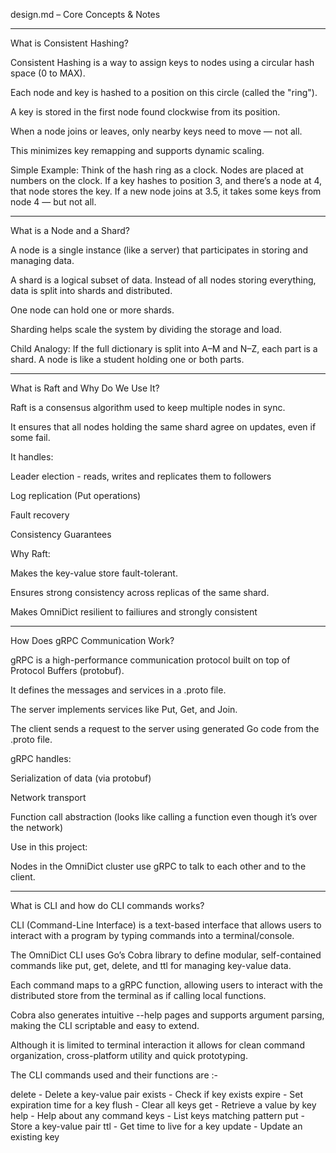 design.md – Core Concepts & Notes


---

What is Consistent Hashing?

Consistent Hashing is a way to assign keys to nodes using a circular hash space (0 to MAX).

Each node and key is hashed to a position on this circle (called the "ring").

A key is stored in the first node found clockwise from its position.

When a node joins or leaves, only nearby keys need to move — not all.

This minimizes key remapping and supports dynamic scaling.


Simple Example:
Think of the hash ring as a clock. Nodes are placed at numbers on the clock. If a key hashes to position 3, and there’s a node at 4, that node stores the key. If a new node joins at 3.5, it takes some keys from node 4 — but not all.


---

What is a Node and a Shard?

A node is a single instance (like a server) that participates in storing and managing data.

A shard is a logical subset of data. Instead of all nodes storing everything, data is split into shards and distributed.

One node can hold one or more shards.

Sharding helps scale the system by dividing the storage and load.


Child Analogy:
If the full dictionary is split into A–M and N–Z, each part is a shard. A node is like a student holding one or both parts.


---

What is Raft and Why Do We Use It?

Raft is a consensus algorithm used to keep multiple nodes in sync.

It ensures that all nodes holding the same shard agree on updates, even if some fail.

It handles:

Leader election - reads, writes and replicates them to followers

Log replication (Put operations)

Fault recovery

Consistency Guarantees



Why Raft:

Makes the key-value store fault-tolerant.

Ensures strong consistency across replicas of the same shard.

Makes OmniDict resilient to failiures and strongly consistent



---

How Does gRPC Communication Work?

gRPC is a high-performance communication protocol built on top of Protocol Buffers (protobuf).

It defines the messages and services in a .proto file.

The server implements services like Put, Get, and Join.

The client sends a request to the server using generated Go code from the .proto file.

gRPC handles:

Serialization of data (via protobuf)

Network transport

Function call abstraction (looks like calling a function even though it’s over the network)



Use in this project:

Nodes in the OmniDict cluster use gRPC to talk to each other and to the client.



---

What is CLI and how do CLI commands works?

CLI (Command-Line Interface) is a text-based interface that allows users to interact with a program by typing commands into a terminal/console.

The OmniDict CLI uses Go’s Cobra library to define modular, self-contained commands like put, get, delete, and ttl for managing key-value data. 

Each command maps to a gRPC function, allowing users to interact with the distributed store from the terminal as if calling local functions. 

Cobra also generates intuitive --help pages and supports argument parsing, making the CLI scriptable and easy to extend.

Although it is limited to terminal interaction it allows for clean command organization, cross-platform utility and quick prototyping.

The CLI commands used and their functions are :-
  
  delete   -   Delete a key-value pair
  exists   -   Check if key exists
  expire   -   Set expiration time for a key
  flush    -   Clear all keys
  get      -   Retrieve a value by key
  help     -   Help about any command
  keys     -   List keys matching pattern
  put      -   Store a key-value pair
  ttl      -   Get time to live for a key
  update   -   Update an existing key
